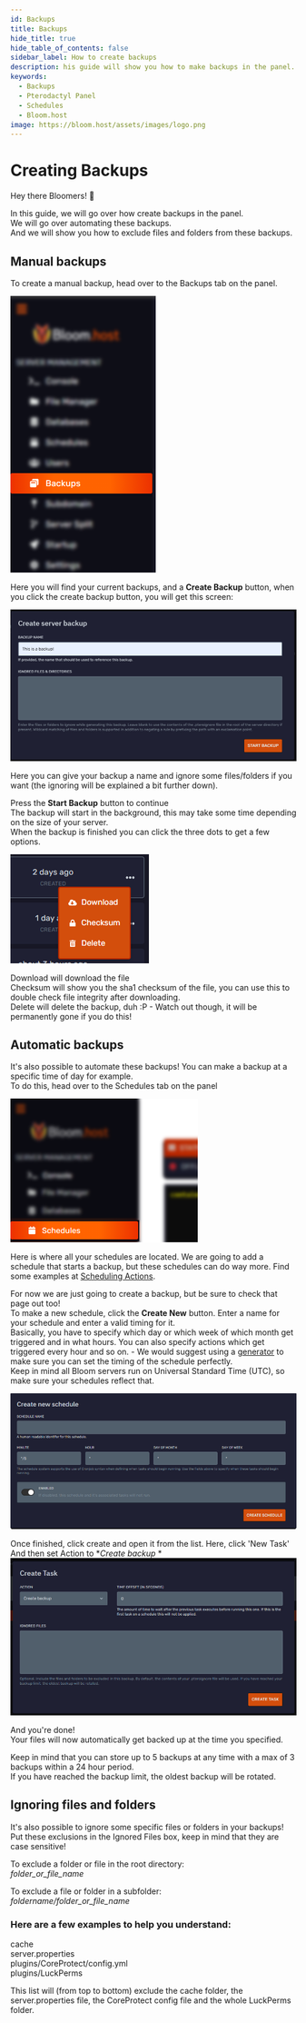 ```yaml
---
id: Backups
title: Backups
hide_title: true
hide_table_of_contents: false
sidebar_label: How to create backups
description: his guide will show you how to make backups in the panel.
keywords:
  - Backups
  - Pterodactyl Panel
  - Schedules
  - Bloom.host
image: https://bloom.host/assets/images/logo.png
---
```


# Creating Backups
Hey there Bloomers! 👋

In this guide, we will go over how create backups in the panel.  
We will go over automating these backups.  
And we will show you how to exclude files and folders from these backups.  


## Manual backups
To create a manual backup, head over to the Backups tab on the panel.

![The Backups tab](../static/img/backups/backups1.png)

Here you will find your current backups, and a **Create Backup** button, when you click the create backup button, you will get this screen:

![The creating a backup screen](../static/img/backups/backups2.png)

Here you can give your backup a name and ignore some files/folders if you want (the ignoring will be explained a bit further down).

Press the **Start Backup** button to continue  
The backup will start in the background, this may take some time depending on the size of your server.   
When the backup is finished you can click the three dots to get a few options.

![Backup options](../static/img/backups/backups3.png)

Download will download the file  
Checksum will show you the sha1 checksum of the file, you can use this to double check file integrity after downloading.  
Delete will delete the backup, duh :P - Watch out though, it will be permanently gone if you do this!


## Automatic backups
It's also possible to automate these backups! You can make a backup at a specific time of day for example.  
To do this, head over to the Schedules tab on the panel

![The Schedules tab](../static/img/scheduling-actions/scheduling-actions1.png)

Here is where all your schedules are located. We are going to add a schedule that starts a backup, but these schedules can do way more. Find some examples at [Scheduling Actions](https://docs.bloom.host/scheduling-actions/). 

For now we are just going to create a backup, but be sure to check that page out too!  
To make a new schedule, click the **Create New** button. Enter a name for your schedule and enter a valid timing for it.  
Basically, you have to specify which day or which week of which month get triggered and in what hours. You can also specify actions which get triggered every hour and so on. - We would suggest using a [generator](https://crontab.guru/) to make sure you can set the timing of the schedule perfectly.  
Keep in mind all Bloom servers run on Universal Standard Time (UTC), so make sure your schedules reflect that.

![Bloom.host Scheduling Actions](../static/img/scheduling-actions/scheduling-actions2.png)

Once finished, click create and open it from the list. Here, click 'New Task'  
And then set Action to **Create backup*
* 
![Backup options](../static/img/backups/backups4.png)

And you're done!  
Your files will now automatically get backed up at the time you specified.

Keep in mind that you can store up to 5 backups at any time with a max of 3 backups within a 24 hour period.  
If you have reached the backup limit, the oldest backup will be rotated.


## Ignoring files and folders
It's also possible to ignore some specific files or folders in your backups!  
Put these exclusions in the Ignored Files box, keep in mind that they are case sensitive!

To exclude a folder or file in the root directory:  
*folder_or_file_name*

To exclude a file or folder in a subfolder:  
*foldername/folder_or_file_name*

### Here are a few examples to help you understand:  
cache  
server.properties  
plugins/CoreProtect/config.yml  
plugins/LuckPerms  

This list will (from top to bottom) exclude the cache folder, the server.properties file, the CoreProtect config file and the whole LuckPerms folder.


